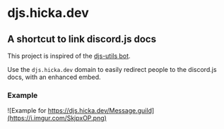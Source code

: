 # djs.hicka.dev
## A shortcut to link discord.js docs

This project is inspired of the [djs-utils bot](https://github.com/almostSouji/djs-utils).

Use the `djs.hicka.dev` domain to easily redirect people to the discord.js docs, with an enhanced embed.

### Example

![Example for https://djs.hicka.dev/Message.guild](https://i.imgur.com/SkjpxOP.png)
